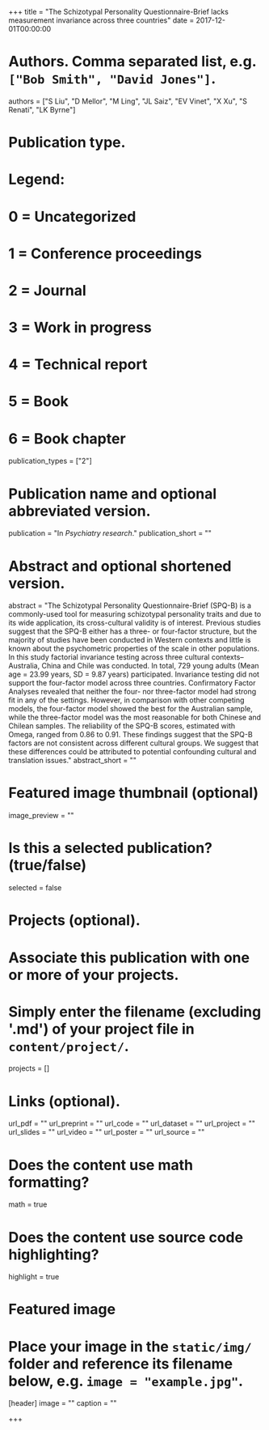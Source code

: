 +++
title = "The Schizotypal Personality Questionnaire-Brief lacks measurement invariance across three countries"
date = 2017-12-01T00:00:00

# Authors. Comma separated list, e.g. `["Bob Smith", "David Jones"]`.
authors = ["S Liu", "D Mellor", "M Ling", "JL Saiz", "EV Vinet", "X Xu", "S Renati", "LK Byrne"]

# Publication type.
# Legend:
# 0 = Uncategorized
# 1 = Conference proceedings
# 2 = Journal
# 3 = Work in progress
# 4 = Technical report
# 5 = Book
# 6 = Book chapter
publication_types = ["2"]

# Publication name and optional abbreviated version.
publication = "In *Psychiatry research*."
publication_short = ""

# Abstract and optional shortened version.
abstract = "The Schizotypal Personality Questionnaire-Brief (SPQ-B) is a commonly-used tool for measuring schizotypal personality traits and due to its wide application, its cross-cultural validity is of interest. Previous studies suggest that the SPQ-B either has a three- or four-factor structure, but the majority of studies have been conducted in Western contexts and little is known about the psychometric properties of the scale in other populations. In this study factorial invariance testing across three cultural contexts–Australia, China and Chile was conducted. In total, 729 young adults (Mean age = 23.99 years, SD = 9.87 years) participated. Invariance testing did not support the four-factor model across three countries. Confirmatory Factor Analyses revealed that neither the four- nor three-factor model had strong fit in any of the settings. However, in comparison with other competing models, the four-factor model showed the best for the Australian sample, while the three-factor model was the most reasonable for both Chinese and Chilean samples. The reliability of the SPQ-B scores, estimated with Omega, ranged from 0.86 to 0.91. These findings suggest that the SPQ-B factors are not consistent across different cultural groups. We suggest that these differences could be attributed to potential confounding cultural and translation issues."
abstract_short = ""

# Featured image thumbnail (optional)
image_preview = ""

# Is this a selected publication? (true/false)
selected = false

# Projects (optional).
#   Associate this publication with one or more of your projects.
#   Simply enter the filename (excluding '.md') of your project file in `content/project/`.
projects = []

# Links (optional).
url_pdf = ""
url_preprint = ""
url_code = ""
url_dataset = ""
url_project = ""
url_slides = ""
url_video = ""
url_poster = ""
url_source = ""

# Does the content use math formatting?
math = true

# Does the content use source code highlighting?
highlight = true

# Featured image
# Place your image in the `static/img/` folder and reference its filename below, e.g. `image = "example.jpg"`.
[header]
image = ""
caption = ""

+++

